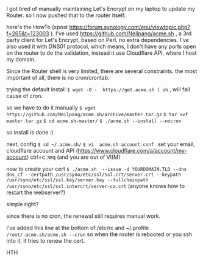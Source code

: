 I got tired of manually maintaining Let's Encrypt on my laptop to update my Router.
so I now pushed that to the router itself.

here's the HowTo (xpost https://forum.synology.com/enu/viewtopic.php?f=265&t=123003 ).
I've used https://github.com/Neilpang/acme.sh , a 3rd party client for Let's Encrypt, based on Perl. no extra dependencies.
I've also used it with DNS01 protocol, which means, I don't have any ports open on the router to do the validation, instead it use Cloudflare API, where I host my domain.

Since the Router shell is very limited, there are several constraints. the most important of all, there is no cron/crontab.

trying the default install
`$ wget -O -  https://get.acme.sh | sh`
, will fail cause of cron. 

so we have to do it manually
`$ wget https://github.com/Neilpang/acme.sh/archive/master.tar.gz`
`$ tar xvf master.tar.gz`
`$ cd acme.sh-master/`
`$ ./acme.sh --install --nocron`

so install is done :)

next, config
`$ cd ~/.acme.sh/`
`$ vi  acme.sh account.conf `
set your email, cloudflare account and API (https://www.cloudflare.com/a/account/my-account)
ctrl+c 
:wq (and you are out of VI(M)

now to create your cert
`$ ./acme.sh  --issue -d YOURDOMAIN.TLD --dns dns_cf --certpath /usr/syno/etc/ssl/ssl.crt/server.crt --keypath /usr/syno/etc/ssl/ssl.key/server.key --fullchainpath /usr/syno/etc/ssl/ssl.intercrt/server-ca.crt`
(anyone knows how to restart the webserver?)

simple right?

since there is no cron, the renewal still requires manual work.

I've added this line at the bottom of /etc/rc and ~/.profile
`/root/.acme.sh/acme.sh --cron`
so when the router is rebooted or you ssh into it, it tries to renew the cert.

HTH